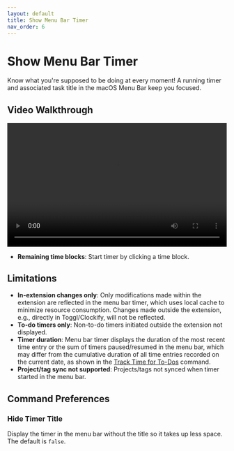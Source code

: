 ```yaml
---
layout: default
title: Show Menu Bar Timer
nav_order: 6
---
```


# Show Menu Bar Timer

Know what you're supposed to be doing at every moment! A running timer and associated task title in the macOS Menu Bar keep you focused.

## Video Walkthrough

<div style="position: relative; padding-bottom: 56.25%; height: 0; overflow: hidden;">
  <video style="position: absolute; top: 0; left: 0; width: 100%; height: 100%;" src="/assets/show-menu-bar-timer.mp4" title="Show Menu Bar Timer video walk-through" controls>
    Your browser does not support the video tag.
  </video>
</div>

- **Remaining time blocks**: Start timer by clicking a time block.

## Limitations

- **In-extension changes only**: Only modifications made within the extension are reflected in the menu bar timer, which uses local cache to minimize resource consumption. Changes made outside the extension, e.g., directly in Toggl/Clockify, will not be reflected.
- **To-do timers only**: Non-to-do timers initiated outside the extension not displayed.
- **Timer duration**: Menu bar timer displays the duration of the most recent time entry or the sum of timers paused/resumed in the menu bar, which may differ from the cumulative duration of all time entries recorded on the current date, as shown in the [Track Time for To-Dos](track-time) command.
- **Project/tag sync not supported**: Projects/tags not synced when timer started in the menu bar.

## Command Preferences

### Hide Timer Title

Display the timer in the menu bar without the title so it takes up less space. The default is `false`.
